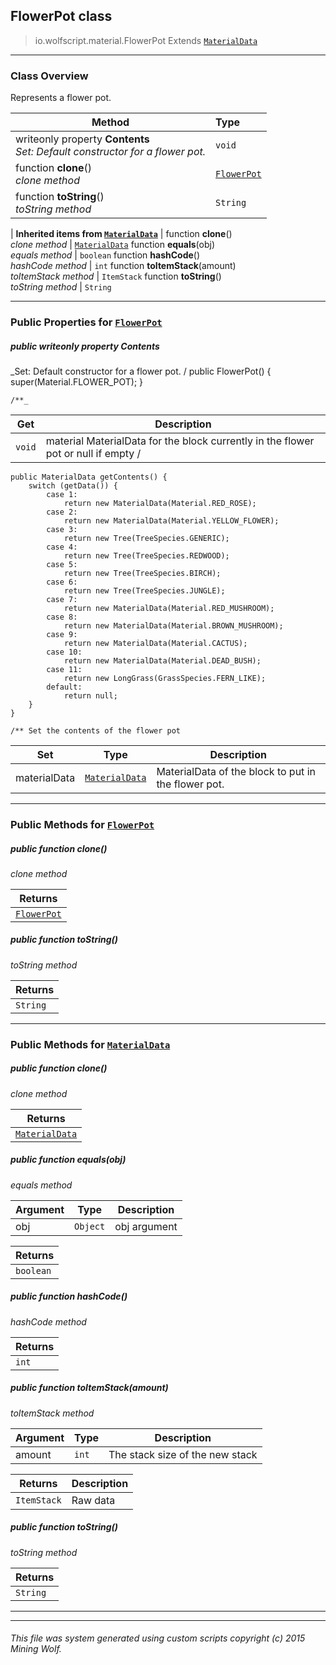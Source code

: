 ## FlowerPot __class__

>io.wolfscript.material.FlowerPot
>Extends [`MaterialData`](MaterialData.md)

---

### Class Overview

Represents a flower pot.

Method | Type   
--- | :--- 
 writeonly property __Contents__ <br> _Set: Default constructor for a flower pot._ | `void`
 function __clone__() <br> _clone method_ | [`FlowerPot`](FlowerPot.md)
 function __toString__() <br> _toString method_ | `String`
 |
__Inherited items from [`MaterialData`](MaterialData.md)__ |
 function __clone__() <br> _clone method_ | [`MaterialData`](MaterialData.md)
 function __equals__(obj) <br> _equals method_ | `boolean`
 function __hashCode__() <br> _hashCode method_ | `int`
 function __toItemStack__(amount) <br> _toItemStack method_ | `ItemStack`
 function __toString__() <br> _toString method_ | `String`





---


### Public Properties for [`FlowerPot`](FlowerPot.md)

##### <a id='contents'></a>public  writeonly property __Contents__

_Set: Default constructor for a flower pot. /
    public FlowerPot() {
        super(Material.FLOWER_POT);
    }

    /**_

Get | Description
--- | --- 
`void` | material MaterialData for the block currently in the flower pot or null if empty /
    public MaterialData getContents() {
        switch (getData()) {
            case 1:
                return new MaterialData(Material.RED_ROSE);
            case 2:
                return new MaterialData(Material.YELLOW_FLOWER);
            case 3:
                return new Tree(TreeSpecies.GENERIC);
            case 4:
                return new Tree(TreeSpecies.REDWOOD);
            case 5:
                return new Tree(TreeSpecies.BIRCH);
            case 6:
                return new Tree(TreeSpecies.JUNGLE);
            case 7:
                return new MaterialData(Material.RED_MUSHROOM);
            case 8:
                return new MaterialData(Material.BROWN_MUSHROOM);
            case 9:
                return new MaterialData(Material.CACTUS);
            case 10:
                return new MaterialData(Material.DEAD_BUSH);
            case 11:
                return new LongGrass(GrassSpecies.FERN_LIKE);
            default:
                return null;
        }
    }

    /** Set the contents of the flower pot

Set | Type | Description  
--- | --- | --- 
materialData | [`MaterialData`](MaterialData.md) | MaterialData of the block to put in the flower pot.


---

### Public Methods for [`FlowerPot`](FlowerPot.md)

##### <a id='clone'></a>public  function __clone__()

_clone method_

Returns | 
--- | 
[`FlowerPot`](FlowerPot.md) |


##### <a id='tostring'></a>public  function __toString__()

_toString method_

Returns | 
--- | 
`String` |


---

### Public Methods for [`MaterialData`](MaterialData.md)

##### <a id='clone'></a>public  function __clone__()

_clone method_

Returns | 
--- | 
[`MaterialData`](MaterialData.md) |


##### <a id='equals'></a>public  function __equals__(obj)

_equals method_

Argument | Type | Description  
--- | --- | --- 
obj | `Object` | obj argument

Returns | 
--- | 
`boolean` |


##### <a id='hashcode'></a>public  function __hashCode__()

_hashCode method_

Returns | 
--- | 
`int` |


##### <a id='toitemstack'></a>public  function __toItemStack__(amount)

_toItemStack method_

Argument | Type | Description  
--- | --- | --- 
amount | `int` | The stack size of the new stack

Returns | Description
--- | --- 
`ItemStack` | Raw data


##### <a id='tostring'></a>public  function __toString__()

_toString method_

Returns | 
--- | 
`String` |


---


---


###### This file was system generated using custom scripts copyright (c) 2015 Mining Wolf.
	

